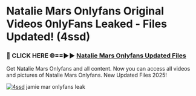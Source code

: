# Natalie Mars Onlyfans Original Videos 0nlyFans Leaked - Files Updated! (4ssd)

<h3>🔴 CLICK HERE 🌐==►► <a href="https://tinyurl.com/4seja8ks" rel="nofollow">Natalie Mars Onlyfans Updated Files</a></h3>

Get Natalie Mars Onlyfans and all content. Now you can access all videos and pictures of Natalie Mars Onlyfans. New Updated Files 2025!

[![4ssd](https://i.imgur.com/EWjZXRe.gif)](https://tinyurl.com/4seja8ks)
jamie mar onlyfans leak